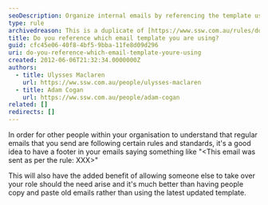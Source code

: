 ```yaml
---
seoDescription: Organize internal emails by referencing the template used with a clear footer stating the rule followed.
type: rule
archivedreason: This is a duplicate of [https://www.ssw.com.au/rules/do-you-link-internal-emails-to-the-rule-they-follow](/rules/do-you-link-internal-emails-to-the-rule-they-follow)
title: Do you reference which email template you are using?
guid: cfc45e06-40f8-4bf5-9bba-11fe8d09d296
uri: do-you-reference-which-email-template-youre-using
created: 2012-06-06T21:32:34.0000000Z
authors:
  - title: Ulysses Maclaren
    url: https://ww.ssw.com.au/people/ulysses-maclaren
  - title: Adam Cogan
    url: https://ww.ssw.com.au/people/adam-cogan
related: []
redirects: []
---
```


In order for other people within your organisation to understand that regular emails that you send are following certain rules and standards, it's a good idea to have a footer in your emails saying something like "\<This email was sent as per the rule: XXX\>"

<!--endintro-->

This will also have the added benefit of allowing someone else to take over your role should the need arise and it's much better than having people copy and paste old emails rather than using the latest updated template.
